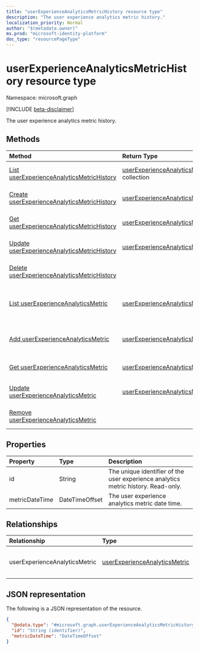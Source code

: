 ```yaml
---
title: "userExperienceAnalyticsMetricHistory resource type"
description: "The user experience analytics metric history."
localization_priority: Normal
author: "$(metadata.owner)"
ms.prod: "microsoft-identity-platform"
doc_type: "resourcePageType"
---
```


# userExperienceAnalyticsMetricHistory resource type

Namespace: microsoft.graph

[!INCLUDE [beta-disclaimer](../../includes/beta-disclaimer.md)]

The user experience analytics metric history.

## Methods

| Method                                                                                                                             | Return Type                                                                                       | Description                                                                                             |
| :--------------------------------------------------------------------------------------------------------------------------------- | :------------------------------------------------------------------------------------------------ | :------------------------------------------------------------------------------------------------------ |
| [List userExperienceAnalyticsMetricHistory](../api/intune-userexperienceanalyticsmetrichistory-list.md)                            | [userExperienceAnalyticsMetricHistory](intune-userExperienceAnalyticsMetricHistory.md) collection | List properties and relationships of a userExperienceAnalyticsMetricHistory object.                     |
| [Create userExperienceAnalyticsMetricHistory](../api/intune-userexperienceanalyticsmetrichistory-create.md)                        | [userExperienceAnalyticsMetricHistory](intune-userExperienceAnalyticsMetricHistory.md)            | Create a new userExperienceAnalyticsMetricHistory object.                                               |
| [Get userExperienceAnalyticsMetricHistory](../api/intune-userexperienceanalyticsmetrichistory-get.md)                              | [userExperienceAnalyticsMetricHistory](intune-userExperienceAnalyticsMetricHistory.md)            | Read properties and relationships of a userExperienceAnalyticsMetricHistory object.                     |
| [Update userExperienceAnalyticsMetricHistory](../api/intune-userexperienceanalyticsmetrichistory-update.md)                        | [userExperienceAnalyticsMetricHistory](intune-userExperienceAnalyticsMetricHistory.md)            | Update the properties of a userExperienceAnalyticsMetricHistory object.                                 |
| [Delete userExperienceAnalyticsMetricHistory](../api/intune-userexperienceanalyticsmetrichistory-delete.md)                        |                                                                                                   | Delete a userExperienceAnalyticsMetricHistory object.                                                   |
| [List userExperienceAnalyticsMetric](../api/intune-userexperienceanalyticsmetrichistory-list-userexperienceanalyticsmetric.md)     | [userExperienceAnalyticsMetric](../resources/intune-userexperienceanalyticsmetric.md)             | Get the userExperienceAnalyticsMetric objects from a userExperienceAnalyticsMetric navigation property. |
| [Add userExperienceAnalyticsMetric](../api/intune-userexperienceanalyticsmetrichistory-post-userexperienceanalyticsmetric.md)      | [userExperienceAnalyticsMetric](../resources/intune-userexperienceanalyticsmetric.md)             | Add userExperienceAnalyticsMetric by posting to the userExperienceAnalyticsMetric collection.           |
| [Get userExperienceAnalyticsMetric](../api/intune-userexperienceanalyticsmetrichistory-get-userexperienceanalyticsmetric.md)       | [userExperienceAnalyticsMetric](../resources/intune-userexperienceanalyticsmetric.md)             | Read the properties and relationships of a userExperienceAnalyticsMetric object.                        |
| [Update userExperienceAnalyticsMetric](../api/intune-userexperienceanalyticsmetrichistory-update-userexperienceanalyticsmetric.md) | [userExperienceAnalyticsMetric](../resources/intune-userexperienceanalyticsmetric.md)             | Update the properties of a userExperienceAnalyticsMetric object.                                        |
| [Remove userExperienceAnalyticsMetric](../api/intune-userexperienceanalyticsmetrichistory-delete-userexperienceanalyticsmetric.md) |                                                                                                   | Remove a userExperienceAnalyticsMetric object.                                                          |

## Properties

| Property       | Type           | Description                                                                       |
| :------------- | :------------- | :-------------------------------------------------------------------------------- |
| id             | String         | The unique identifier of the user experience analytics metric history. Read-only. |
| metricDateTime | DateTimeOffset | The user experience analytics metric date time.                                   |

## Relationships

| Relationship                  | Type                                                                           | Description                       |
| :---------------------------- | :----------------------------------------------------------------------------- | :-------------------------------- |
| userExperienceAnalyticsMetric | [userExperienceAnalyticsMetric](../resources/userexperienceanalyticsmetric.md) | User experience analytics metric. |

## JSON representation

The following is a JSON representation of the resource.

<!-- {
  "blockType": "resource",
  "keyProperty": "id",
  "@odata.type": "microsoft.graph.userExperienceAnalyticsMetricHistory",
  "baseType": "microsoft.graph.entity",
  "openType": False
}
-->

```json
{
  "@odata.type": "#microsoft.graph.userExperienceAnalyticsMetricHistory",
  "id": "String (identifier)",
  "metricDateTime": "DateTimeOffset"
}
```
